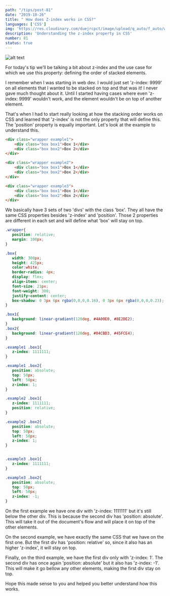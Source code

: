 ```yaml
---
path: "/tips/post-81"
date: "2019-10-26"
title: " How does Z-index works in CSS?"
languages: ['CSS']
img: 'https://res.cloudinary.com/duejrcpct/image/upload/q_auto/f_auto/w_1000/v1587033102/tips/81-1_odpwza.png'
description: 'Understanding the z-index property in CSS'
number: 81
status: true
---
```


![alt text](https://res.cloudinary.com/duejrcpct/image/upload/q_auto/f_auto/w_1000/v1587033101/tips/81-fr_jpuyyc.png "CSS z-index")

For today's tip we'll be talking a bit about z-index and the use case for which we use this property: defining the order of stacked elements.

I remember when I was starting in web dev. I would just set 'z-index: 9999' on all elements that I wanted to be stacked on top and that was it! I never gave much thought about it. Until I started having cases where even 'z-index: 9999' wouldn't work, and the element wouldn't be on top of another element.

That's when I had to start really looking at how the stacking order works on CSS and learned that 'z-index' is not the only property that will define this. The 'position' property is equally important. Let's look at the example to understand this.

```html
<div class="wrapper example1">
    <div class="box box1">Box 1</div>
    <div class="box box2">Box 2</div>
</div>

<div class="wrapper example2">
    <div class="box box1">Box 1</div>
    <div class="box box2">Box 2</div>
</div>

<div class="wrapper example3">
    <div class="box box1">Box 1</div>
    <div class="box box2">Box 2</div>
</div>
 ```

We basically have 3 sets of two 'divs' with the class 'box'. They all have the same CSS properties besides 'z-index' and 'position'. Those 2 properties are different in each set and will define what 'box' will stay on top.

 ```css
.wrapper{
    position: relative;
    margin: 100px;
}

.box{
    width: 300px;
    height: 425px;
    color:white;
    border-radius: 4px;
    display: flex;
    align-items: center;
    font-size: 21px;
    font-weight: 300;
    justify-content: center;
    box-shadow: 0 3px 6px rgba(0,0,0,0.16), 0 3px 6px rgba(0,0,0,0.23);
}

.box1{
    background: linear-gradient(120deg, #4A00E0, #8E2DE2);
}
.box2{
    background: linear-gradient(120deg, #04CBD3, #45FCE4);
}

.example1 .box1{
    z-index: 1111111;
}

.example1 .box2{
    position: absolute;
    top: 50px;
    left: 50px;
    z-index: 1;
}

.example2 .box1{
    z-index: 1111111;
    position: relative;
}

.example2 .box2{
    position: absolute;
    top: 50px;
    left: 50px;
    z-index: 1;
}


.example3 .box1{
    z-index: 1111111;
}

.example3 .box2{
    position: absolute;
    top: 50px;
    left: 50px;
    z-index: -1;
}
 ```

On the first example we have one div with 'z-index: 1111111' but it's still below the other div. This is because the second div has 'position: absolute'. This will take it out of the document's flow and will place it on top of the other elements.

On the second example, we have exactly the same CSS that we have on the first one. But the first div has 'position: relative' so, since it also has an higher 'z-index', it will stay on top.

Finally, on the third example, we have the first div only with 'z-index: 1'. The second div has once again 'position: absolute' but it also has 'z-index: -1'. This will make it go bellow any other elements, making the first div stay on top.

Hope this made sense to you and helped you better understand how this works.

